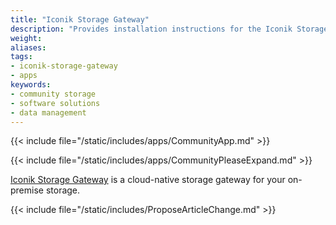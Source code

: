 ```yaml
---
title: "Iconik Storage Gateway"
description: "Provides installation instructions for the Iconik Storage Gateway application in TrueNAS."
weight: 
aliases:
tags:
- iconik-storage-gateway
- apps
keywords:
- community storage
- software solutions
- data management
---
```


{{< include file="/static/includes/apps/CommunityApp.md" >}}

{{< include file="/static/includes/apps/CommunityPleaseExpand.md" >}}

<a href="https://iconik.io">Iconik Storage Gateway</a> is a cloud-native storage gateway for your on-premise storage.

{{< include file="/static/includes/ProposeArticleChange.md" >}}
